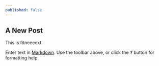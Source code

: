 ```yaml
---
published: false
---
```

## A New Post

This is fitneeeext.


Enter text in [Markdown](http://daringfireball.net/projects/markdown/). Use the toolbar above, or click the **?** button for formatting help.
